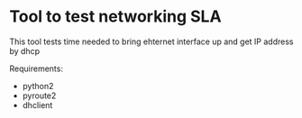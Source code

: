 # Tool to test networking SLA

This tool tests time needed to bring ehternet interface
up and get IP address by dhcp

Requirements:
* python2
* pyroute2
* dhclient
